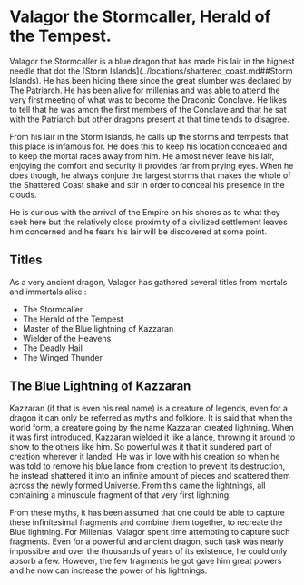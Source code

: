 # Valagor the Stormcaller, Herald of the Tempest.

Valagor the Stormcaller is a blue dragon that has made his lair in the highest needle that dot the [Storm Islands](../locations/shattered_coast.md##Storm Islands). He has been hiding there since the great slumber was declared by The Patriarch. He has been alive for millenias and was able to attend the very first meeting of what was to become the Draconic Conclave. He likes to tell that he was amon the first members of the Conclave and that he sat with the Patriarch but other dragons present at that time tends to disagree.

From his lair in the Storm Islands, he calls up the storms and tempests that this place is infamous for. He does this to keep his location concealed and to keep the mortal races away from him. He almost never leave his lair, enjoying the comfort and security it provides far from prying eyes. When he does though, he always conjure the largest storms that makes the whole of the Shattered Coast shake and stir in order to conceal his presence in the clouds.

He is curious with the arrival of the Empire on his shores as to what they seek here but the relatively close proximity of a civilized settlement leaves him concerned and he fears his lair will be discovered at some point. 

## Titles

As a very ancient dragon, Valagor has gathered several titles from mortals and immortals alike :

*  The Stormcaller
*  The Herald of the Tempest
*  Master of the Blue lightning of Kazzaran
*  Wielder of the Heavens
*  The Deadly Hail
*  The Winged Thunder
  

## The Blue Lightning of Kazzaran

Kazzaran (if that is even his real name) is a creature of legends, even for a dragon it can only be referred as myths and folklore. It is said that when the world form, a creature going by the name Kazzaran created lightning. When it was first introduced, Kazzaran wielded it like a lance, throwing it around to show to the others like him. So powerful was it that it sundered part of creation wherever it landed. He was in love with his creation so when he was told to remove his blue lance from creation to prevent its destruction, he instead shattered it into an infinite amount of pieces and scattered them across the newly formed Universe. From this came the lightnings, all containing a minuscule fragment of that very first lightning.

From these myths, it has been assumed that one could be able to capture these infinitesimal fragments and combine them together, to recreate the Blue lightning. For Millenias, Valagor spent time attempting to capture such fragments. Even for a powerful and ancient dragon, such task was nearly impossible and over the thousands of years of its existence, he could only absorb a few. However, the few fragments he got gave him great powers and he now can increase the power of his lightnings. 